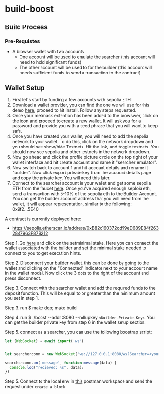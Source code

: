 # build-boost

## Build Process

### Pre-Requistes
- A browser wallet with two accounts
  - One account will be used to emulate the searcher (this account will need to hold significant funds)
  - The other account will be used to for the builder (this account will needs sufficient funds to send a transaction to the contract)


## Wallet Setup
1. First let's start by funding a few accounts with sepolia ETH
2. Download a wallet provider, you can find the one we will use for this demo [here](https://metamask.io/download/), proceed to hit install. Follow any steps requested.
3. Once your metmask extention has been added to the browswer, click on the icon and proceed to create a new wallet. It will ask you for a password and provide you with a seed phrase that you will want to keep safe.
4. Once you have created your wallet, you will need to add the sepolia network to your wallet. To do this, click on the network dropdown and you should see show/hide Testnets. Hit the link, and toggle testnets. You should now see sepolia and other testnets in the network dropdown.
5. Now go ahead and click the profile picture circle on the top right of your wallet interface and hit create account and name it "searcher emulator".
6. Now switch back to account 1 and hit account details and rename it "builder". Now click export private key from the account details page and copy the private key. You will need this later.
7. Connect to the searcher account in your wallet and get some sepolia ETH from the faucet [here](https://sepolia-faucet.pk910.de/). Once you've acquired enough seploia eth, send a transaction with 5-10% of the sepolia eth to the Builder Account. You can get the builder account address that you will need from the wallet, it will appear representation, similar to the following: 0x9f2...5E40

A contract is currently deployed here:
- https://sepolia.etherscan.io/address/0xB82c160372cd59eD689D84f2632847963F87B212


Step 1. Go [here](https://sepolia.etherscan.io/address/0xB82c160372cd59eD689D84f2632847963F87B212#writeContract) and click on the setminimal stake. Here you can connect the wallet associated with the builder and set the minimal stake needed to connect to you to get execution hints.

Step 2. Disconnect your builder wallet, this can be done by going to the wallet and clicking on the "Connected" indicator next to your account name in the wallet modal. Now click the 3 dots to the right of the account and press disconnect. 

Step 3. Connect with the searcher wallet and add the required funds to the deposit function. This will be equal to or greater than the minimum amount you set in step 1.

Step 3. run $ make dep; make build

Step 4. run $ ./boost --addr :8080 --rollupkey `<Builder-Private-Key>`. You can get the builder private key from step 6 in the wallet setup section.

Step 5. connect as a searcher, you can use the following boostrap script:
```javascript
let {WebSocket} = await import('ws')


let searcherconn = new WebSocket("ws://127.0.0.1:8080/ws?Searcher=<your-searcher-address-here>");

searcherconn.on('message', function message(data) {
  console.log("recieved: %s", data);
})
```

Step 5. Connect to the local env in [this](https://primev.postman.co/workspace/Team-Workspace~18870d84-94f0-4d1e-8163-db558f83d7e8/request/27192304-32af6ec4-013b-423f-aff6-44226090fcf6) postman workspace and send the request under `create a block`